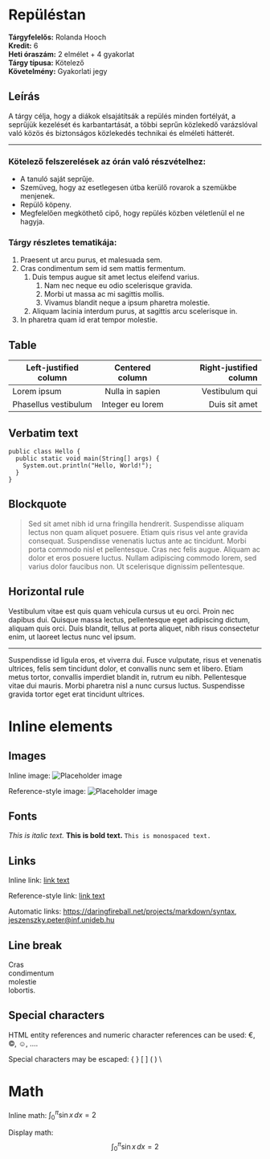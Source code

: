 Repüléstan
====================
**Tárgyfelelős:** Rolanda Hooch  
**Kredit:** 6  
**Heti óraszám:** 2 elmélet + 4 gyakorlat  
**Tárgy típusa:** Kötelező  
**Követelmény:** Gyakorlati jegy  

Leírás
----------

A tárgy célja, hogy a diákok elsajátítsák a repülés minden fortélyát, a seprűjük kezelését és karbantartását, a többi seprűn közlekedő varázslóval való közös és biztonságos közlekedés technikai és elméleti hátterét. 


-----

### Kötelező felszerelések az órán való részvételhez:

* A tanuló saját seprűje.
* Szemüveg, hogy az esetlegesen útba kerülő rovarok a szemükbe menjenek.
* Repülő köpeny.
* Megfelelően megköthető cipő, hogy repülés közben véletlenül el ne hagyja.

### Tárgy részletes tematikája:

1. Praesent ut arcu purus, et malesuada sem.
2. Cras condimentum sem id sem mattis fermentum.
    1. Duis tempus augue sit amet lectus eleifend varius.
        1. Nam nec neque eu odio scelerisque gravida.
        2. Morbi ut massa ac mi sagittis mollis.
        3. Vivamus blandit neque a ipsum pharetra molestie.
    2. Aliquam lacinia interdum purus, at sagittis arcu scelerisque in.
3. In pharetra quam id erat tempor molestie.

Table
-----

| Left-justified column | Centered column  | Right-justified column |
|-----------------------|:----------------:|-----------------------:|
| Lorem ipsum           | Nulla in sapien  | Vestibulum qui         |
| Phasellus vestibulum  | Integer eu lorem | Duis sit amet          |

Verbatim text
-------------

```
public class Hello {
  public static void main(String[] args) {
    System.out.println("Hello, World!");
  }
}
```

Blockquote
----------

> Sed sit amet nibh id urna fringilla hendrerit. Suspendisse aliquam lectus
> non quam aliquet posuere. Etiam quis risus vel ante gravida consequat.
> Suspendisse venenatis luctus ante ac tincidunt. Morbi porta commodo nisl
> et pellentesque. Cras nec felis augue. Aliquam ac dolor et eros posuere
> luctus. Nullam adipiscing commodo lorem, sed varius dolor faucibus non. Ut
> scelerisque dignissim pellentesque.

Horizontal rule
---------------

Vestibulum vitae est quis quam vehicula cursus ut eu orci. Proin nec dapibus
dui. Quisque massa lectus, pellentesque eget adipiscing dictum, aliquam quis
orci. Duis blandit, tellus at porta aliquet, nibh risus consectetur enim, ut
laoreet lectus nunc vel ipsum.

***

Suspendisse id ligula eros, et viverra dui. Fusce vulputate, risus et
venenatis ultrices, felis sem tincidunt dolor, et convallis nunc sem et
libero. Etiam metus tortor, convallis imperdiet blandit in, rutrum eu nibh.
Pellentesque vitae dui mauris. Morbi pharetra nisl a nunc cursus luctus.
Suspendisse gravida tortor eget erat tincidunt ultrices.

Inline elements
===============

Images
------

Inline image: ![Placeholder image](http://placekitten.com/240/240 "Placeholder image")

Reference-style image: ![Placeholder image][placeholder-image]

[placeholder-image]: http://placekitten.com/240/240 "Placeholder image"

Fonts
-----

_This is italic text._
**This is bold text.**
`This is monospaced text.`

Links
-----

Inline link: [link text](https://daringfireball.net/projects/markdown/syntax "Markdown Syntax Documentation")

Reference-style link: [link text][markdown-syntax]

Automatic links: <https://daringfireball.net/projects/markdown/syntax>, <jeszenszky.peter@inf.unideb.hu>

[markdown-syntax]: https://daringfireball.net/projects/markdown/syntax "Markdown Syntax Documentation"

Line break
----------

Cras  
condimentum  
molestie  
lobortis.

Special characters
------------------

HTML entity references and numeric character references can be used: &euro;,
&copy;, &#x263A;, &#x2026;.

Special characters may be escaped: \{ \} \[ \] \( \) \\

Math
====

Inline math: $\int_{0}^{\pi} \sin x \, dx = 2$

Display math:
$$\int_{0}^{\pi} \sin x \, dx = 2$$
